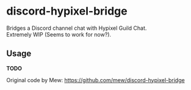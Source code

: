 # discord-hypixel-bridge
Bridges a Discord channel chat with Hypixel Guild Chat.  
Extremely WIP (Seems to work for now?).

## Usage
**TODO**


Original code by Mew: https://github.com/mew/discord-hypixel-bridge
